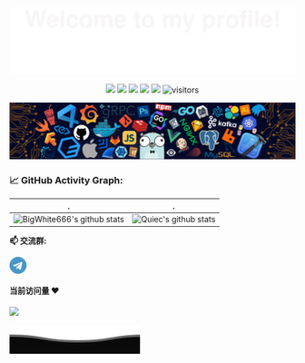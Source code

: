 ![](assets/Bottom_up.svg)

<!--   my-icons -->
<p align="center">
    <a href="https://github.com/BigWhite666/BigWhite666"><img src="https://img.shields.io/badge/status-updating-brightgreen.svg"></a>
    <a href="https://github.com/python/cpython"><img src="https://img.shields.io/badge/Python-3.10-FF1493.svg"></a>
    <a href="https://github.com/BigWhite666/BigWhite666/graphs/contributors"><img src="https://img.shields.io/github/contributors/BigWhite666/BigWhite666?color=blue"></a>
    <a href="https://github.com/BigWhite666/BigWhite666/stargazers"><img src="https://img.shields.io/github/stars/BigWhite666/BigWhite666.svg?logo=github"></a>
    <a href="https://github.com/BigWhite666/BigWhite666/network/members"><img src="https://img.shields.io/github/forks/BigWhite666/BigWhite666.svg?color=blue&logo=github"></a>
    <img src="https://visitor-badge.laobi.icu/badge?page_id=BigWhite666.BigWhite666" alt="visitors"/>   
</p>

<!--   my-header-img -->
![](./src/header_.png)


<!--   my-ticker 
[![Typing SVG](https://readme-typing-svg.herokuapp.com?color=%2336BCF7&center=true&vCenter=true&width=600&lines=Hi+there+👋,+I+am+Andrej+Marinchenko;+Welcome+to+My+Profile!;Over+4+years+of+programming+experience;Always+learning+new+things+;Machine+learning+enthusiast+;Kaggle+community+member)](https://git.io/typing-svg)-->    


<!--   my-kaggle     
### My achievements on [kaggle](https://www.kaggle.com/andrej0marinchenko):

![competition_light](https://road-to-kaggle-grandmaster.vercel.app/api/badges/andrej0marinchenko/competition/light)
![dataset](https://road-to-kaggle-grandmaster.vercel.app/api/badges/andrej0marinchenko/dataset/light)
![notebook](https://road-to-kaggle-grandmaster.vercel.app/api/badges/andrej0marinchenko/notebook/light)
![discussion](https://road-to-kaggle-grandmaster.vercel.app/api/badges/andrej0marinchenko/discussion/light)
-->



<!--   GitHub stats graph -->
### 📈 GitHub Activity Graph:
| .                                                                                                                                       | .                                                                                                                         |
|-----------------------------------------------------------------------------------------------------------------------------------------|---------------------------------------------------------------------------------------------------------------------------|
| ![BigWhite666's github stats](https://github-readme-stats.vercel.app/api?username=BigWhite666&show_icons=true&theme=radical&include_all_commits=true) | ![Quiec's github stats](https://github-readme-stats.vercel.app/api/top-langs/?username=BigWhite666&theme=radical&layout=compact) |




**📫 交流群:**
<p align="left">
<a href="https://t.me/BigWhiteEsp" target="blank"><img align="center" src="https://raw.githubusercontent.com/BigWhite666/BigWhite666/master/assets/telegram.svg" alt="BigWhite666" height="30" width="30" /></a>
</p>

#### 当前访问量 :heart:

![](https://count.getloli.com/get/@BigWhite666.github.readme)
</br>


![](assets/Bottom_down.svg)
